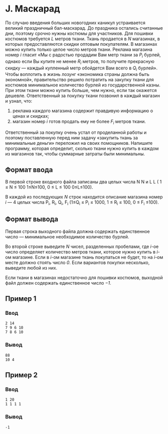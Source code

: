 # J. Маскарад

По случаю введения больших новогодних каникул устраивается великий праздничный бал-маскарад. До праздника остались
считанные дни, поэтому срочно нужны костюмы для участников. Для пошивки костюмов требуется _L_ метров ткани. Ткань
продается в _N_ магазинах, в которых предоставляются скидки оптовым покупателям. В магазинах можно купить только целое
число метров ткани. Реклама магазина номер _i_ гласит «Мы с радостью продадим Вам метр ткани за _P<sub>i</sub>_ бурлей,
однако если Вы купите не менее _R<sub>i</sub>_ метров, то получите прекрасную скидку — каждый купленный метр обойдется
Вам всего в _Q<sub>i</sub>_ бурлей». Чтобы воплотить в жизнь лозунг «экономика страны должна быть экономной»,
правительство решило потратить на закупку ткани для костюмов минимальное количество бурлей из государственной казны. При
этом ткани можно купить больше, чем нужно, если так окажется дешевле. Ответственный за покупку ткани позвонил в каждый
магазин и узнал, что:

1. реклама каждого магазина содержит правдивую информацию о ценах и скидках;
2. магазин номер _i_ готов продать ему не более _F<sub>i</sub>_ метров ткани.

Ответственный за покупку очень устал от проделанной работы и поэтому поставленную перед ним задачу «закупить ткань за
минимальные деньги» переложил на своих помощников. Напишите программу, которая определит, сколько ткани нужно купить в
каждом из магазинов так, чтобы суммарные затраты были минимальны.

## Формат ввода

В первой строке входного файла записаны два целых числа
N
N и
L
L (
1
≤
N
≤
100
1≤N≤100,
0
≤
L
≤
100
0≤L≤100).

В каждой из последующих _N_ строк находится описание магазина номер _i_ — 4 целых числа P<sub>i</sub>, R<sub>i</sub>,
Q<sub>i</sub>, F<sub>i</sub> (1≤Q<sub>i</sub> ≤ P<sub>i</sub> ≤ 1000, 1 ≤ R<sub>i</sub> ≤ 100, 0 ≤ F<sub>i</sub> ≤100).

## Формат вывода

Первая строка выходного файла должна содержать единственное число — минимальное необходимое количество бурлей.

Во второй строке выведите _N_ чисел, разделенных пробелами, где _i_-ое число определяет количество метров ткани, которое
нужно купить в _i_-ом магазине. Если в _i_-ом магазине ткань покупаться не будет, то на _i_-ом месте должно стоять число
_0_. Если вариантов покупки несколько, выведите любой из них.

Если ткани в магазинах недостаточно для пошивки костюмов, выходной файл должен содержать единственное число _−1_.

## Пример 1

### Ввод

    2 14
    7 9 6 10
    7 8 6 10

### Вывод

    88
    10 4 

## Пример 2

### Ввод

    1 20
    1 1 1 1

### Вывод

    -1
